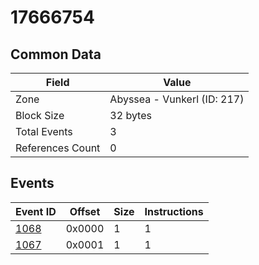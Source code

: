# 17666754

## Common Data

| Field            | Value                       |
|------------------|-----------------------------|
| Zone             | Abyssea - Vunkerl (ID: 217) |
| Block Size       | 32 bytes                    |
| Total Events     | 3                           |
| References Count | 0                           |

## Events

| Event ID          | Offset   |   Size |   Instructions |
|-------------------|----------|--------|----------------|
| [1068](./1068.md) | 0x0000   |      1 |              1 |
| [1067](./1067.md) | 0x0001   |      1 |              1 |
